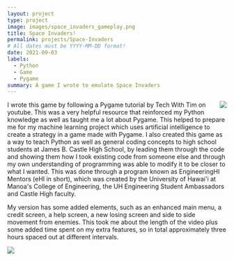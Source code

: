 ```yaml
---
layout: project
type: project
image: images/space_invaders_gameplay.png
title: Space Invaders!
permalink: projects/Space-Invaders
# All dates must be YYYY-MM-DD format!
date: 2021-09-03
labels:
  - Python
  - Game
  - Pygame
summary: A game I wrote to emulate Space Invaders
---
```


<img align="right" class="ui image" src="{{ site.baseurl }}/images/space_invaders_help_screen.png">

I wrote this game by following a Pygame tutorial by Tech With Tim on youtube. This was a very helpful resource that reinforced my Python knowledge as well as taught me a lot about Pygame. This helped to prepare me for my machine learning project which uses artificial intelligence to create a strategy in a game made with Pygame. I also created this game as a way to teach Python as well as general coding concepts to high school students at James B. Castle High School, by leading them through the code and showing them how I took existing code from someone else and through my own understanding of programming was able to modify it to be closer to what I wanted. This was done through a program known as EngineeringHI Mentors (eHI in short), which was created by the University of Hawai'i at Manoa's College of Engineering, the UH Engineering Student Ambassadors and Castle High faculty.

My version has some added elements, such as an enhanced main menu, a credit screen, a help screen, a new losing screen and side to side movement from enemies. This took me about the length of the video plus some added time spent on my extra features, so in total approximately three hours spaced out at different intervals.

<img class="ui image" src="{{ site.baseurl }}/images/space_invaders_lost.png">

